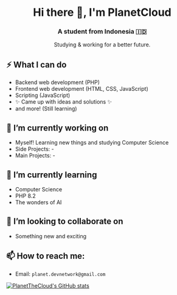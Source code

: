 <h1 align="center">Hi there 👋, I'm PlanetCloud</h1>
<h3 align="center">A student from Indonesia 🇮🇩</h3>
<p align="center">Studying & working for a better future.</p>

## ⚡ What I can do
- Backend web development (PHP)
- Frontend web development (HTML, CSS, JavaScript)
- Scripting (JavaScript)
- ✨ Came up with ideas and solutions ✨
- and more! (Still learning)

## 🔭 I’m currently working on
- Myself! Learning new things and studying Computer Science
- Side Projects: -
- Main Projects: -

## 🌱 I’m currently learning
- Computer Science
- PHP 8.2
- The wonders of AI

## 👯 I’m looking to collaborate on
- Something new and exciting

## 📫 How to reach me:
- Email: `planet.devnetwork@gmail.com`

[![PlanetTheCloud's GitHub stats](https://github-readme-stats.vercel.app/api?username=PlanetTheCloud&show_icons=true&theme=radical)](https://github.com/anuraghazra/github-readme-stats)
